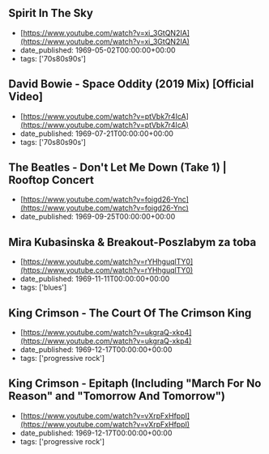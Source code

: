  ## Spirit In The Sky
 - [https://www.youtube.com/watch?v=xi_3GtQN2IA](https://www.youtube.com/watch?v=xi_3GtQN2IA)
 - date_published: 1969-05-02T00:00:00+00:00
 - tags: ['70s80s90s']

 ## David Bowie - Space Oddity (2019 Mix) [Official Video]
 - [https://www.youtube.com/watch?v=ptVbk7r4IcA](https://www.youtube.com/watch?v=ptVbk7r4IcA)
 - date_published: 1969-07-21T00:00:00+00:00
 - tags: ['70s80s90s']

 ## The Beatles - Don't Let Me Down (Take 1) | Rooftop Concert
 - [https://www.youtube.com/watch?v=foigd26-Ync](https://www.youtube.com/watch?v=foigd26-Ync)
 - date_published: 1969-09-25T00:00:00+00:00

 ## Mira Kubasinska & Breakout-Poszlabym za toba
 - [https://www.youtube.com/watch?v=rYHhguqlTY0](https://www.youtube.com/watch?v=rYHhguqlTY0)
 - date_published: 1969-11-11T00:00:00+00:00
 - tags: ['blues']

 ## King Crimson - The Court Of The Crimson King
 - [https://www.youtube.com/watch?v=ukgraQ-xkp4](https://www.youtube.com/watch?v=ukgraQ-xkp4)
 - date_published: 1969-12-17T00:00:00+00:00
 - tags: ['progressive rock']

 ## King Crimson - Epitaph (Including "March For No Reason" and "Tomorrow And Tomorrow")
 - [https://www.youtube.com/watch?v=vXrpFxHfppI](https://www.youtube.com/watch?v=vXrpFxHfppI)
 - date_published: 1969-12-17T00:00:00+00:00
 - tags: ['progressive rock']

